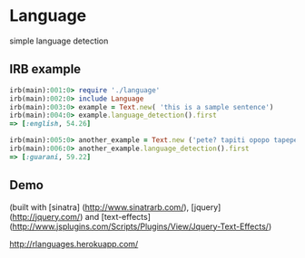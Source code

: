 
# Language

simple language detection

## IRB example

```ruby
irb(main):001:0> require './language'
irb(main):002:0> include Language
irb(main):003:0> example = Text.new( 'this is a sample sentence')
irb(main):004:0> example.language_detection().first
=> [:english, 54.26]

irb(main):005:0> another_example = Text.new ('pete? tapiti opopo tapepe')
irb(main):006:0> another_example.language_detection().first
=> [:guarani, 59.22]
```

## Demo

(built with [sinatra] (http://www.sinatrarb.com/), [jquery] (http://jquery.com/) and [text-effects] (http://www.jsplugins.com/Scripts/Plugins/View/Jquery-Text-Effects/)

http://rlanguages.herokuapp.com/
